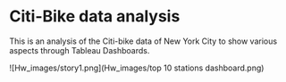 # Citi-Bike data analysis

This is an analysis of the Citi-bike data of New York City to show various aspects through Tableau Dashboards.

![Hw_images/story1.png](Hw_images/top 10 stations dashboard.png)

